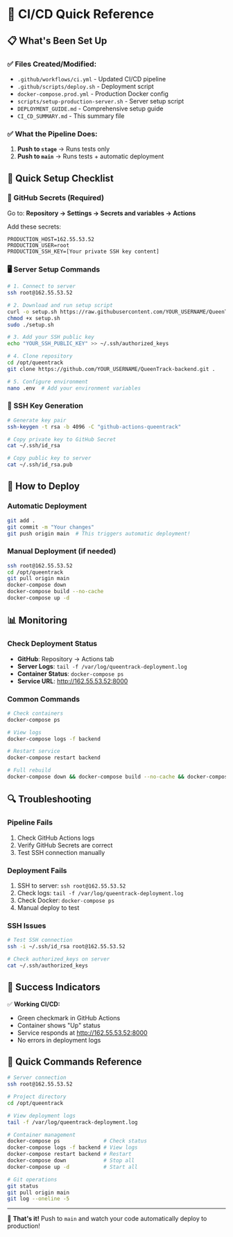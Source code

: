 # 🚀 CI/CD Quick Reference

## 📋 What's Been Set Up

### ✅ Files Created/Modified:
- `.github/workflows/ci.yml` - Updated CI/CD pipeline
- `.github/scripts/deploy.sh` - Deployment script  
- `docker-compose.prod.yml` - Production Docker config
- `scripts/setup-production-server.sh` - Server setup script
- `DEPLOYMENT_GUIDE.md` - Comprehensive setup guide
- `CI_CD_SUMMARY.md` - This summary file

### ✅ What the Pipeline Does:
1. **Push to `stage`** → Runs tests only
2. **Push to `main`** → Runs tests + automatic deployment

## 🔧 Quick Setup Checklist

### 🎯 GitHub Secrets (Required)
Go to: **Repository → Settings → Secrets and variables → Actions**

Add these secrets:
```
PRODUCTION_HOST=162.55.53.52
PRODUCTION_USER=root  
PRODUCTION_SSH_KEY=[Your private SSH key content]
```

### 🖥️ Server Setup Commands
```bash
# 1. Connect to server
ssh root@162.55.53.52

# 2. Download and run setup script
curl -o setup.sh https://raw.githubusercontent.com/YOUR_USERNAME/QueenTrack-backend/main/scripts/setup-production-server.sh
chmod +x setup.sh
sudo ./setup.sh

# 3. Add your SSH public key
echo "YOUR_SSH_PUBLIC_KEY" >> ~/.ssh/authorized_keys

# 4. Clone repository
cd /opt/queentrack
git clone https://github.com/YOUR_USERNAME/QueenTrack-backend.git .

# 5. Configure environment
nano .env  # Add your environment variables
```

### 🔑 SSH Key Generation
```bash
# Generate key pair
ssh-keygen -t rsa -b 4096 -C "github-actions-queentrack"

# Copy private key to GitHub Secret
cat ~/.ssh/id_rsa

# Copy public key to server
cat ~/.ssh/id_rsa.pub
```

## 🚀 How to Deploy

### Automatic Deployment
```bash
git add .
git commit -m "Your changes"
git push origin main  # This triggers automatic deployment!
```

### Manual Deployment (if needed)
```bash
ssh root@162.55.53.52
cd /opt/queentrack
git pull origin main
docker-compose down
docker-compose build --no-cache
docker-compose up -d
```

## 📊 Monitoring

### Check Deployment Status
- **GitHub**: Repository → Actions tab
- **Server Logs**: `tail -f /var/log/queentrack-deployment.log`
- **Container Status**: `docker-compose ps`
- **Service URL**: http://162.55.53.52:8000

### Common Commands
```bash
# Check containers
docker-compose ps

# View logs  
docker-compose logs -f backend

# Restart service
docker-compose restart backend

# Full rebuild
docker-compose down && docker-compose build --no-cache && docker-compose up -d
```

## 🔍 Troubleshooting

### Pipeline Fails
1. Check GitHub Actions logs
2. Verify GitHub Secrets are correct
3. Test SSH connection manually

### Deployment Fails
1. SSH to server: `ssh root@162.55.53.52`
2. Check logs: `tail -f /var/log/queentrack-deployment.log`
3. Check Docker: `docker-compose ps`
4. Manual deploy to test

### SSH Issues
```bash
# Test SSH connection
ssh -i ~/.ssh/id_rsa root@162.55.53.52

# Check authorized_keys on server
cat ~/.ssh/authorized_keys
```

## 🎯 Success Indicators

✅ **Working CI/CD:**
- Green checkmark in GitHub Actions
- Container shows "Up" status
- Service responds at http://162.55.53.52:8000
- No errors in deployment logs

## 📱 Quick Commands Reference

```bash
# Server connection
ssh root@162.55.53.52

# Project directory
cd /opt/queentrack

# View deployment logs
tail -f /var/log/queentrack-deployment.log

# Container management
docker-compose ps              # Check status
docker-compose logs -f backend # View logs
docker-compose restart backend # Restart
docker-compose down            # Stop all
docker-compose up -d           # Start all

# Git operations
git status
git pull origin main
git log --oneline -5
```

---

🎉 **That's it!** Push to `main` and watch your code automatically deploy to production! 